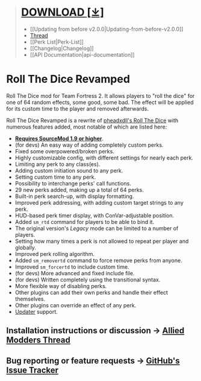 > # [DOWNLOAD [⤓]](https://github.com/Phil25/RTD/releases/latest)
> * [[Updating from before v2.0.0|Updating-from-before-v2.0.0]]
> * [Thread](https://forums.alliedmods.net/showthread.php?t=278579)
> * [[Perk List|Perk-List]]
> * [[Changelog|Changelog]]
> * [[API Documentation|api-documentation]]

# Roll The Dice Revamped

Roll The Dice mod for Team Fortress 2. It allows players to "roll the dice" for one of 64 random effects, some good, some bad. The effect will be applied for its custom time to the player and removed afterwards.

Roll The Dice Revamped is a rewrite of [pheadxdll's Roll The Dice](https://forums.alliedmods.net/showthread.php?p=666222) with numerous features added, most notable of which are listed here:
* **[Requires SourceMod 1.9 or higher](http://www.sourcemod.net/downloads.php?branch=stable)**.
* (for devs) An easy way of adding completely custom perks.
* Fixed some overpowered/broken perks.
* Highly customizable config, with different settings for nearly each perk.
* Limiting any perk to any class(es).
* Adding custom initiation sound to any perk.
* Setting custom time to any perk.
* Possibility to interchange perks' call functions.
* 29 new perks added, making up a total of 64 perks.
* Built-in perk search-up, with display formatting.
* Improved perk addressing, with adding custom target strings to any perk.
* HUD-based perk timer display, with ConVar-adjustable position.
* Added `sm_rtd` command for players to be able to bind it.
* The original version's _Legacy_ mode can be limited to a number of players.
* Setting how many times a perk is not allowed to repeat per player and globally.
* Improved perk rolling algorithm.
* Added `sm_removertd` command to force remove perks from anyone.
* Improved `sm_forcertd` to include custom time.
* (for devs) More advanced and fixed include file.
* (for devs) Written completely using the transitional syntax.
* More flexible way of disabling perks.
* Other plugins can add their own perks and handle their effect themselves.
* Other plugins can override an effect of any perk.
* [Updater](https://forums.alliedmods.net/showthread.php?t=169095) support.

## Installation instructions or discussion → [Allied Modders Thread](https://forums.alliedmods.net/showthread.php?t=278579)
## Bug reporting or feature requests → [GitHub's Issue Tracker](https://github.com/Phil25/RTD/issues)
